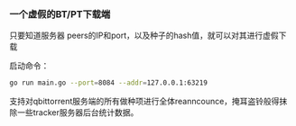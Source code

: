 ### 一个虚假的BT/PT下载端
只要知道服务器 peers的IP和port，以及种子的hash值，就可以对其进行虚假下载

启动命令：
```bash
go run main.go --port=8084 --addr=127.0.0.1:63219
```

支持对qbittorrent服务端的所有做种项进行全体reanncounce，掩耳盗铃般得抹除一些tracker服务器后台统计数据。

